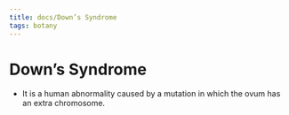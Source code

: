 ```yaml
---
title: docs/Down’s Syndrome
tags: botany
---
```


# Down’s Syndrome
- It is a human abnormality caused by a mutation in which the ovum has an extra chromosome.